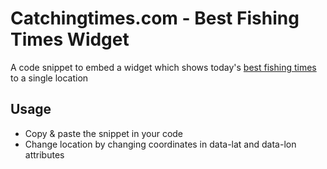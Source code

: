 # Catchingtimes.com - Best Fishing Times Widget
A code snippet to embed a widget which shows today's [best fishing times](https://www.catchingtimes.com) to a single location

## Usage
- Copy & paste the snippet in your code
- Change location by changing coordinates in data-lat and data-lon attributes
